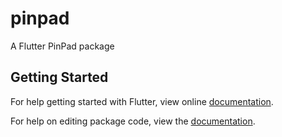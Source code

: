 # pinpad

A Flutter PinPad package

## Getting Started

For help getting started with Flutter, view online [documentation](https://flutter.io/).

For help on editing package code, view the [documentation](https://flutter.io/developing-packages/).
